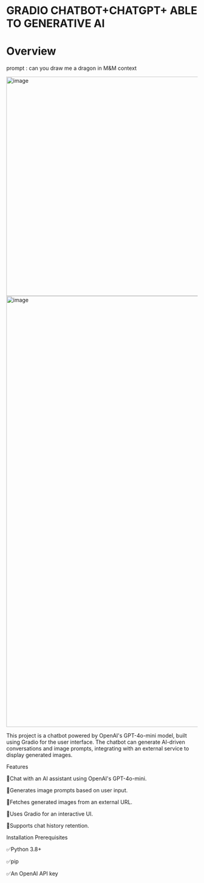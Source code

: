 # GRADIO CHATBOT+CHATGPT+ ABLE TO GENERATIVE AI
# Overview

prompt : can you draw me a dragon in M&M context


<img width="577" alt="image" src="https://github.com/user-attachments/assets/5b19b3ab-eda3-4de4-94d6-477210eb5fa5" />
<img width="1134" alt="image" src="https://github.com/user-attachments/assets/fc904e0c-73ff-4bf4-8423-35c60d1f7bef" />

 
This project is a chatbot powered by OpenAI's GPT-4o-mini model, built using Gradio for the user interface. The chatbot can generate AI-driven conversations and image prompts, integrating with an external service to display generated images.

Features

🚀Chat with an AI assistant using OpenAI's GPT-4o-mini.

🚀Generates image prompts based on user input.

🚀Fetches generated images from an external URL.

🚀Uses Gradio for an interactive UI.

🚀Supports chat history retention.

Installation
Prerequisites

✅Python 3.8+

✅pip

✅An OpenAI API key
